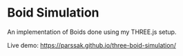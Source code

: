 # Boid Simulation

An implementation of Boids done using my THREE.js setup. 

Live demo: https://parssak.github.io/three-boid-simulation/
